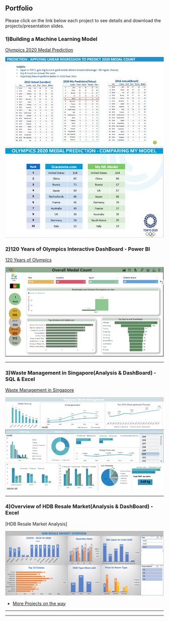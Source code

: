 ## Portfolio
Please click on the link below each project to see details and download the projects/presentation slides.


### 1)Building a Machine Learning Model

[Olympics 2020 Medal Prediction](/pdf/Olympics%202020%20Medal%20Prediction-PDF)

<img src="images/olympics2020prediction.PNG?raw=true"/>
<img src="images/Olympics%202020%20Medal%20Prediction.PNG?raw=true"/>

### 2)120 Years of Olympics Interactive DashBoard - Power BI

[120 Years of Olympics](/pdf/Olympics%202020%20Medal%20Prediction-PDF)

<img src="images/Olympics%20Dashboard.PNG?raw=true"/>

---
### 3)Waste Management in Singapore(Analysis & DashBoard) - SQL & Excel

[Waste Management in Singapore](/pdf/Singapore%20Waste%20Management-pdf.pdf)

<img src="images/WasteManagement-Interactive%20Dashboard.PNG?raw=true"/>

---
### 4)Overview of HDB Resale Market(Analysis & DashBoard) -  Excel

[HDB Resale Market Analysis]

<img src="images/HDB%20Resale%20Market%20Overview-Interactive%20DashBoard.PNG?raw=true"/>






- [More Projects on the way](http://example.com/)


---




---

<!-- Remove above link if you don't want to attibute -->
